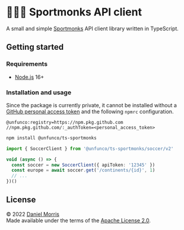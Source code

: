 # 🧘🏽‍♂️ Sportmonks API client

A small and simple [Sportmonks] API client library written in TypeScript.

## Getting started

### Requirements

* [Node.js] 16+

### Installation and usage

Since the package is currently private, it cannot be installed without a
[GitHub personal access token] and the following `npmrc` configuration.

```text
@unfunco:registry=https://npm.pkg.github.com
//npm.pkg.github.com/:_authToken=<personal_access_token>
```

```bash
npm install @unfunco/ts-sportmonks
```

```typescript
import { SoccerClient } from '@unfunco/ts-sportmonks/soccer/v2'

void (async () => {
  const soccer = new SoccerClient({ apiToken: '12345' })
  const europe = await soccer.get('/continents/{id}', 1)
  // ...
})()
```

## License

© 2022 [Daniel Morris]  
Made available under the terms of the [Apache License 2.0](LICENSE.md).

[Daniel Morris]: https://unfun.co
[GitHub personal access token]: https://docs.github.com/en/authentication/keeping-your-account-and-data-secure/creating-a-personal-access-token
[Node.js]: https://nodejs.org
[Sportmonks]: https://www.sportmonks.com
